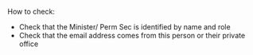 How to check:

* Check that the Minister/ Perm Sec is identified by name and role
* Check that the email address comes from this person or their private office
